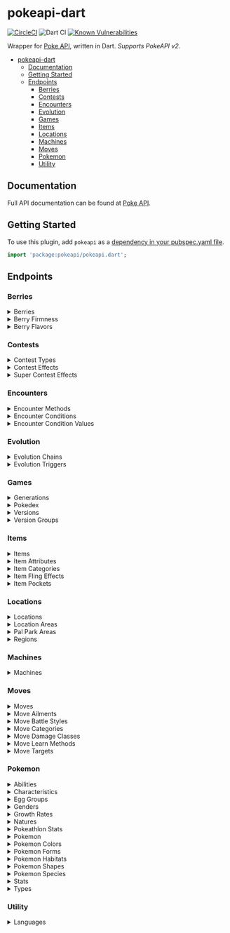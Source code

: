 # pokeapi-dart
[![CircleCI](https://circleci.com/gh/prathanbomb/pokedart.svg?style=svg)](https://circleci.com/gh/prathanbomb/pokedart)
![Dart CI](https://github.com/prathanbomb/pokedart/workflows/Dart%20CI/badge.svg?branch=master)
[![Known Vulnerabilities](https://snyk.io/test/github/prathanbomb/pokedart/badge.svg?targetFile=android/app/build.gradle)](https://snyk.io/test/github/prathanbomb/pokedart?targetFile=android/app/build.gradle)

Wrapper for [Poke API](https://pokeapi.co), written in Dart. *Supports PokeAPI v2.*

- [pokeapi-dart](#pokeapi-dart)
  - [Documentation](#Documentation)
  - [Getting Started](#Getting-Started)
  - [Endpoints](#Endpoints)
    - [Berries](#Berries)
    - [Contests](#Contests)
    - [Encounters](#Encounters)
    - [Evolution](#Evolution)
    - [Games](#Games)
    - [Items](#Items)
    - [Locations](#Locations)
    - [Machines](#Machines)
    - [Moves](#Moves)
    - [Pokemon](#Pokemon)
    - [Utility](#Utility)

## Documentation

Full API documentation can be found at [Poke API](https://pokeapi.co/docs/v2.html).

## Getting Started

To use this plugin, add `pokeapi` as a [dependency in your pubspec.yaml file](https://flutter.io/platform-plugins/).

```dart
import 'package:pokeapi/pokeapi.dart';
```

## Endpoints

### Berries

<details>
  <summary>Berries</summary>
  
  #### Get Berries

  *Must pass an offset and limit as Int (e.g. 1, 1).*

  ```dart
  var response = PokeAPI.getObjectList<Berry>(1, 1);
  ```

  #### Get Berry

  *Must pass an ID as Int as Int (e.g. 1).*

  ```dart
  var response = PokeAPI.getObject<Berry>(1);
  ```
</details>

<details>
  <summary>Berry Firmness</summary>
  
  #### Get Berry Firmnesses
  
  *Must pass an offset and limit as Int (e.g. 1, 1).*

  ```dart
  var response = PokeAPI.getObjectList<BerryFirmness>(1, 1);
  ```

  #### Get Berry Firmness

  *Must pass an ID as Int as Int (e.g. 1).*

  ```dart
  var response = PokeAPI.getObject<BerryFirmness>(1);
  ```
</details>

<details>
  <summary>Berry Flavors</summary>
  
  #### Get Berry Flavors
  
  *Must pass an offset and limit as Int (e.g. 1, 1).*

  ```dart
  var response = PokeAPI.getObjectList<BerryFlavor>(1, 1);
  ```

  #### Get Berry Flavor

  *Must pass an ID as Int (e.g. 1).*

  ```dart
  var response = PokeAPI.getObject<BerryFlavor>(1);
  ```
</details>

### Contests

<details>
  <summary>Contest Types</summary>
  
  #### Get Contest Types
  
  *Must pass an offset and limit as Int (e.g. 1, 1).*

  ```dart
  var response = PokeAPI.getObjectList<ContestType>(1, 1);
  ```

  #### Get Contest Type

  *Must pass an ID as Int (e.g. 1).*

  ```dart
  var response = PokeAPI.getObject<ContestType>(1);
  ```
</details>

<details>
  <summary>Contest Effects</summary>
  
  #### Get Contest Effects
  
  *Must pass an offset and limit as Int (e.g. 1, 1).*

  ```dart
  var response = PokeAPI.getObjectList<ContestEffect>(1, 1);
  ```

  #### Get Contest Effect

  *Must pass an ID as Int (e.g. 1).*

  ```dart
  var response = PokeAPI.getObject<ContestEffect>(1);
  ```
</details>

<details>
  <summary>Super Contest Effects</summary>
  
  #### Get Super Contest Effects
  
  *Must pass an offset and limit as Int (e.g. 1, 1).*

  ```dart
  var response = PokeAPI.getObjectList<SuperContestEffect>(1, 1);
  ```

  #### Get Super Contest Effect

  *Must pass an ID as Int (e.g. 1).*

  ```dart
  var response = PokeAPI.getObject<SuperContestEffect>(1);
  ```
</details>

### Encounters

<details>
  <summary>Encounter Methods</summary>
  
  #### Get Encounter Methods
  
  *Must pass an offset and limit as Int (e.g. 1, 1).*

  ```dart
  var response = PokeAPI.getObjectList<EncounterMethod>(1, 1);
  ```

  #### Get Encounter Method

  *Must pass an ID as Int (e.g. 1).*

  ```dart
  var response = PokeAPI.getObject<EncounterMethod>(1);
  ```
</details>

<details>
  <summary>Encounter Conditions</summary>
  
  #### Get Encounter Conditions
  
  *Must pass an offset and limit as Int (e.g. 1, 1).*

  ```dart
  var response = PokeAPI.getObjectList<EncounterCondition>(1, 1);
  ```

  #### Get Encounter Condition

  *Must pass an ID as Int (e.g. 1).*

  ```dart
  var response = PokeAPI.getObject<EncounterCondition>(1);
  ```
</details>

<details>
  <summary>Encounter Condition Values</summary>
  
  #### Get Encounter Condition Values
  
  *Must pass an offset and limit as Int (e.g. 1, 1).*

  ```dart
  var response = PokeAPI.getObjectList<EncounterConditionValue>(1, 1);
  ```

  #### Get Encounter Condition Value

  *Must pass an ID as Int (e.g. 1).*

  ```dart
  var response = PokeAPI.getObject<EncounterConditionValue>(1);
  ```
</details>

### Evolution

<details>
  <summary>Evolution Chains</summary>
  
  #### Get Evolution Chains
  
  *Must pass an offset and limit as Int (e.g. 1, 1).*

  ```dart
  var response = PokeAPI.getObjectList<EvolutionChain>(1, 1);
  ```

  #### Get Evolution Chain

  *Must pass an ID as Int (e.g. 1).*

  ```dart
  var response = PokeAPI.getObject<EvolutionChain>(1);
  ```
</details>

<details>
  <summary>Evolution Triggers</summary>
  
  #### Get Evolution Triggers
  
  *Must pass an offset and limit as Int (e.g. 1, 1).*

  ```dart
  var response = PokeAPI.getObjectList<EvolutionTrigger>(1, 1);
  ```

  #### Get Evolution Trigger

  *Must pass an ID as Int (e.g. 1).*

  ```dart
  var response = PokeAPI.getObject<EvolutionTrigger>(1);
  ```
</details>

### Games

<details>
  <summary>Generations</summary>
  
  #### Get Generations
  
  *Must pass an offset and limit as Int (e.g. 1, 1).*

  ```dart
  var response = PokeAPI.getObjectList<Generation>(1, 1);
  ```

  #### Get Generation

  *Must pass an ID as Int (e.g. 1).*

  ```dart
  var response = PokeAPI.getObject<Generation>(1);
  ```
</details>

<details>
  <summary>Pokedex</summary>
  
  #### Get All Pokedex
  
  *Must pass an offset and limit as Int (e.g. 1, 1).*

  ```dart
  var response = PokeAPI.getObjectList<Pokedex>(1, 1);
  ```

  #### Get Single Pokedex

  *Must pass an ID as Int (e.g. 1).*

  ```dart
  var response = PokeAPI.getObject<Pokedex>(1);
  ```
</details>

<details>
  <summary>Versions</summary>
  
  #### Get Versions
  
  *Must pass an offset and limit as Int (e.g. 1, 1).*

  ```dart
  var response = PokeAPI.getObjectList<Version>(1, 1);
  ```

  #### Get Version

  *Must pass an ID as Int (e.g. 1).*

  ```dart
  var response = PokeAPI.getObject<Version>(1);
  ```
</details>

<details>
  <summary>Version Groups</summary>
  
  #### Get Version Groups
  
  *Must pass an offset and limit as Int (e.g. 1, 1).*

  ```dart
  var response = PokeAPI.getObjectList<VersionGroup>(1, 1);
  ```

  #### Get Version Group

  *Must pass an ID as Int (e.g. 1).*

  ```dart
  var response = PokeAPI.getObject<VersionGroup>(1);
  ```
</details>

### Items

<details>
  <summary>Items</summary>
  
  #### Get Items
  
  *Must pass an offset and limit as Int (e.g. 1, 1).*

  ```dart
  var response = PokeAPI.getObjectList<Item>(1, 1);
  ```

  #### Get Item

  *Must pass an ID as Int (e.g. 1).*

  ```dart
  var response = PokeAPI.getObject<Item>(1);
  ```
</details>

<details>
  <summary>Item Attributes</summary>
  
  #### Get Item Attributes
  
  *Must pass an offset and limit as Int (e.g. 1, 1).*

  ```dart
  var response = PokeAPI.getObjectList<ItemAttribute>(1, 1);
  ```

  #### Get Item Attribute

  *Must pass an ID as Int (e.g. 1).*

  ```dart
  var response = PokeAPI.getObject<ItemAttribute>(1);
  ```
</details>

<details>
  <summary>Item Categories</summary>
  
  #### Get Item Categories
  
  *Must pass an offset and limit as Int (e.g. 1, 1).*

  ```dart
  var response = PokeAPI.getObjectList<ItemCategory>(1, 1);
  ```

  #### Get Item Category

  *Must pass an ID as Int (e.g. 1).*

  ```dart
  var response = PokeAPI.getObject<ItemCategory>(1);
  ```
</details>

<details>
  <summary>Item Fling Effects</summary>
  
  #### Get Item Fling Effects
  
  *Must pass an offset and limit as Int (e.g. 1, 1).*

  ```dart
  var response = PokeAPI.getObjectList<ItemFlingEffect>(1, 1);
  ```

  #### Get Item Fling Effect

  *Must pass an ID as Int (e.g. 1).*

  ```dart
  var response = PokeAPI.getObject<ItemFlingEffect>(1);
  ```
</details>

<details>
  <summary>Item Pockets</summary>
  
  #### Get Item Pockets
  
  *Must pass an offset and limit as Int (e.g. 1, 1).*

  ```dart
  var response = PokeAPI.getObjectList<ItemPocket>(1, 1);
  ```

  #### Get Item Pocket

  *Must pass an ID as Int (e.g. 1).*

  ```dart
  var response = PokeAPI.getObject<ItemPocket>(1);
  ```
</details>

### Locations

<details>
  <summary>Locations</summary>
  
  #### Get Locations
  
  *Must pass an offset and limit as Int (e.g. 1, 1).*

  ```dart
  var response = PokeAPI.getObjectList<Location>(1, 1);
  ```

  #### Get Location

  *Must pass an ID as Int (e.g. 1).*

  ```dart
  var response = PokeAPI.getObject<Location>(1);
  ```
</details>

<details>
  <summary>Location Areas</summary>
  
  #### Get Location Areas
  
  *Must pass an offset and limit as Int (e.g. 1, 1).*

  ```dart
  var response = PokeAPI.getObjectList<LocationArea>(1, 1);
  ```

  #### Get Location Area

  *Must pass an ID as Int (e.g. 1).*

  ```dart
  var response = PokeAPI.getObject<LocationArea>(1);
  ```
</details>

<details>
  <summary>Pal Park Areas</summary>
  
  #### Get Pal Park Areas
  
  *Must pass an offset and limit as Int (e.g. 1, 1).*

  ```dart
  var response = PokeAPI.getObjectList<PalParkArea>(1, 1);
  ```

  #### Get Pal Park Area

  *Must pass an ID as Int (e.g. 1).*

  ```dart
  var response = PokeAPI.getObject<PalParkArea>(1);
  ```
</details>

<details>
  <summary>Regions</summary>
  
  #### Get Regions
  
  *Must pass an offset and limit as Int (e.g. 1, 1).*

  ```dart
  var response = PokeAPI.getObjectList<Region>(1, 1);
  ```

  #### Get Region

  *Must pass an ID as Int (e.g. 1).*

  ```dart
  var response = PokeAPI.getObject<Region>(1);
  ```
</details>

### Machines

<details>
  <summary>Machines</summary>
  
  #### Get Machines
  
  *Must pass an offset and limit as Int (e.g. 1, 1).*

  ```dart
  var response = PokeAPI.getObjectList<Machine>(1, 1);
  ```

  #### Get Machine

  *Must pass an ID as Int (e.g. 1).*

  ```dart
  var response = PokeAPI.getObject<Machine>(1);
  ```
</details>

### Moves

<details>
  <summary>Moves</summary>
  
  #### Get Moves
  
  *Must pass an offset and limit as Int (e.g. 1, 1).*

  ```dart
  var response = PokeAPI.getObjectList<Move>(1, 1);
  ```

  #### Get Move

  *Must pass an ID as Int (e.g. 1).*

  ```dart
  var response = PokeAPI.getObject<Move>(1);
  ```
</details>

<details>
  <summary>Move Ailments</summary>
  
  #### Get Move Ailments
  
  *Must pass an offset and limit as Int (e.g. 1, 1).*

  ```dart
  var response = PokeAPI.getObjectList<MoveAilment>(1, 1);
  ```

  #### Get Move Ailment

  *Must pass an ID as Int (e.g. 1).*

  ```dart
  var response = PokeAPI.getObject<MoveAilment>(1);
  ```
</details>

<details>
  <summary>Move Battle Styles</summary>
  
  #### Get Move Battle Styles
  
  *Must pass an offset and limit as Int (e.g. 1, 1).*

  ```dart
  var response = PokeAPI.getObjectList<MoveBattleStyle>(1, 1);
  ```

  #### Get Move Battle Style

  *Must pass an ID as Int (e.g. 1).*

  ```dart
  var response = PokeAPI.getObject<MoveBattleStyle>(1);
  ```
</details>

<details>
  <summary>Move Categories</summary>
  
  #### Get Move Categories
  
  *Must pass an offset and limit as Int (e.g. 1, 1).*

  ```dart
  var response = PokeAPI.getObjectList<MoveCategory>(1, 1);
  ```

  #### Get Move Category

  *Must pass an ID as Int (e.g. 1).*

  ```dart
  var response = PokeAPI.getObject<MoveCategory>(1);
  ```
</details>

<details>
  <summary>Move Damage Classes</summary>
  
  #### Get Move Damage Classes
  
  *Must pass an offset and limit as Int (e.g. 1, 1).*

  ```dart
  var response = PokeAPI.getObjectList<MoveDamageClass>(1, 1);
  ```

  #### Get Move Damage Class

  *Must pass an ID as Int (e.g. 1).*

  ```dart
  var response = PokeAPI.getObject<MoveDamageClass>(1);
  ```
</details>

<details>
  <summary>Move Learn Methods</summary>
  
  #### Get Move Learn Methods
  
  *Must pass an offset and limit as Int (e.g. 1, 1).*

  ```dart
  var response = PokeAPI.getObjectList<MoveLearnMethod>(1, 1);
  ```

  #### Get Move Learn Method

  *Must pass an ID as Int (e.g. 1).*

  ```dart
  var response = PokeAPI.getObject<MoveLearnMethod>(1);
  ```
</details>

<details>
  <summary>Move Targets</summary>
  
  #### Get Move Targets
  
  *Must pass an offset and limit as Int (e.g. 1, 1).*

  ```dart
  var response = PokeAPI.getObjectList<MoveTarget>(1, 1);
  ```

  #### Get Move Target

  *Must pass an ID as Int (e.g. 1).*

  ```dart
  var response = PokeAPI.getObject<MoveTarget>(1);
  ```
</details>

### Pokemon

<details>
  <summary>Abilities</summary>
  
  #### Get Abilities
  
  *Must pass an offset and limit as Int (e.g. 1, 1).*

  ```dart
  var response = PokeAPI.getObjectList<Ability>(1, 1);
  ```

  #### Get Ability

  *Must pass an ID as Int (e.g. 1).*

  ```dart
  var response = PokeAPI.getObject<Ability>(1);
  ```
</details>

<details>
  <summary>Characteristics</summary>
  
  #### Get Characteristics
  
  *Must pass an offset and limit as Int (e.g. 1, 1).*

  ```dart
  var response = PokeAPI.getObjectList<Characteristic>(1, 1);
  ```

  #### Get Characteristic

  *Must pass an ID as Int (e.g. 1).*

  ```dart
  var response = PokeAPI.getObject<Characteristic>(1);
  ```
</details>

<details>
  <summary>Egg Groups</summary>
  
  #### Get Egg Groups
  
  *Must pass an offset and limit as Int (e.g. 1, 1).*

  ```dart
  var response = PokeAPI.getObjectList<EggGroup>(1, 1);
  ```

  #### Get Egg Group

  *Must pass an ID as Int (e.g. 1).*

  ```dart
  var response = PokeAPI.getObject<EggGroup>(1);
  ```
</details>

<details>
  <summary>Genders</summary>
  
  #### Get Genders
  
  *Must pass an offset and limit as Int (e.g. 1, 1).*

  ```dart
  var response = PokeAPI.getObjectList<Gender>(1, 1);
  ```

  #### Get Gender

  *Must pass an ID as Int (e.g. 1).*

  ```dart
  var response = PokeAPI.getObject<Gender>(1);
  ```
</details>

<details>
  <summary>Growth Rates</summary>
  
  #### Get Growth Rates
  
  *Must pass an offset and limit as Int (e.g. 1, 1).*

  ```dart
  var response = PokeAPI.getObjectList<GrowthRate>(1, 1);
  ```

  #### Get Growth Rate

  *Must pass an ID as Int (e.g. 1).*

  ```dart
  var response = PokeAPI.getObject<GrowthRate>(1);
  ```
</details>

<details>
  <summary>Natures</summary>
  
  #### Get Natures
  
  *Must pass an offset and limit as Int (e.g. 1, 1).*

  ```dart
  var response = PokeAPI.getObjectList<Nature>(1, 1);
  ```

  #### Get Nature

  *Must pass an ID as Int (e.g. 1).*

  ```dart
  var response = PokeAPI.getObject<Nature>(1);
  ```
</details>

<details>
  <summary>Pokeathlon Stats</summary>
  
  #### Get Pokeathlon Stats
  
  *Must pass an offset and limit as Int (e.g. 1, 1).*

  ```dart
  var response = PokeAPI.getObjectList<PokeAthlon>(1, 1);
  ```

  #### Get Pokeathlon Stat

  *Must pass an ID as Int (e.g. 1).*

  ```dart
  var response = PokeAPI.getObject<PokeAthlon>(1);
  ```
</details>

<details>
  <summary>Pokemon</summary>
  
  #### Get All Pokemon
  
  *Must pass an offset and limit as Int (e.g. 1, 1).*

  ```dart
  var response = PokeAPI.getObjectList<Pokemon>(1, 1);
  ```

  #### Get Single Pokemon

  *Must pass an ID as Int (e.g. 1).*

  ```dart
  var response = PokeAPI.getObject<Pokemon>(1);
  ```
</details>

<details>
  <summary>Pokemon Colors</summary>
  
  #### Get Pokemon Colors
  
  *Must pass an offset and limit as Int (e.g. 1, 1).*

  ```dart
  var response = PokeAPI.getObjectList<PokemonColor>(1, 1);
  ```

  #### Get Pokemon Color

  *Must pass an ID as Int (e.g. 1).*

  ```dart
  var response = PokeAPI.getObject<PokemonColor>(1);
  ```
</details>

<details>
  <summary>Pokemon Forms</summary>
  
  #### Get Pokemon Forms
  
  *Must pass an offset and limit as Int (e.g. 1, 1).*

  ```dart
  var response = PokeAPI.getObjectList<PokemonForm>(1, 1);
  ```

  #### Get Pokemon Form

  *Must pass an ID as Int (e.g. 1).*

  ```dart
  var response = PokeAPI.getObject<PokemonForm>(1);
  ```
</details>

<details>
  <summary>Pokemon Habitats</summary>
  
  #### Get Pokemon Habitats
  
  *Must pass an offset and limit as Int (e.g. 1, 1).*

  ```dart
  var response = PokeAPI.getObjectList<PokemonHabitat>(1, 1);
  ```

  #### Get Pokemon Habitat

  *Must pass an ID as Int (e.g. 1).*

  ```dart
  var response = PokeAPI.getObject<PokemonHabitat>(1);
  ```
</details>

<details>
  <summary>Pokemon Shapes</summary>
  
  #### Get Pokemon Shapes
  
  *Must pass an offset and limit as Int (e.g. 1, 1).*

  ```dart
  var response = PokeAPI.getObjectList<PokemonShape>(1, 1);
  ```

  #### Get Pokemon Shape

  *Must pass an ID as Int (e.g. 1).*

  ```dart
  var response = PokeAPI.getObject<PokemonShape>(1);
  ```
</details>

<details>
  <summary>Pokemon Species</summary>
  
  #### Get All Pokemon Species
  
  *Must pass an offset and limit as Int (e.g. 1, 1).*

  ```dart
  var response = PokeAPI.getObjectList<PokemonSpecie>(1, 1);
  ```

  #### Get Single Pokemon Species

  *Must pass an ID as Int (e.g. 1).*

  ```dart
  var response = PokeAPI.getObject<PokemonSpecie>(1);
  ```
</details>

<details>
  <summary>Stats</summary>
  
  #### Get Stats
  
  *Must pass an offset and limit as Int (e.g. 1, 1).*

  ```dart
  var response = PokeAPI.getObjectList<Stat>(1, 1);
  ```

  #### Get Stat

  *Must pass an ID as Int (e.g. 1).*

  ```dart
  var response = PokeAPI.getObject<Stat>(1);
  ```
</details>

<details>
  <summary>Types</summary>
  
  #### Get Types
  
  *Must pass an offset and limit as Int (e.g. 1, 1).*

  ```dart
  var response = PokeAPI.getObjectList<Type>(1, 1);
  ```

  #### Get Type

  *Must pass an ID as Int (e.g. 1).*

  ```dart
  var response = PokeAPI.getObject<Type>(1);
  ```
</details>

### Utility

<details>
  <summary>Languages</summary>
  
  #### Get Languages
  
  *Must pass an offset and limit as Int (e.g. 1, 1).*

  ```dart
  var response = PokeAPI.getObjectList<Language>(1, 1);
  ```

  #### Get Language

  *Must pass an ID as Int (e.g. 1).*

  ```dart
  var response = PokeAPI.getObject<Language>(1);
  ```
</details>
